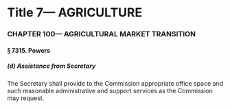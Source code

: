 
# Title 7— AGRICULTURE
### CHAPTER 100— AGRICULTURAL MARKET TRANSITION
#### § 7315. Powers
##### (d) Assistance from Secretary

The Secretary shall provide to the Commission appropriate office space and such reasonable administrative and support services as the Commission may request.
